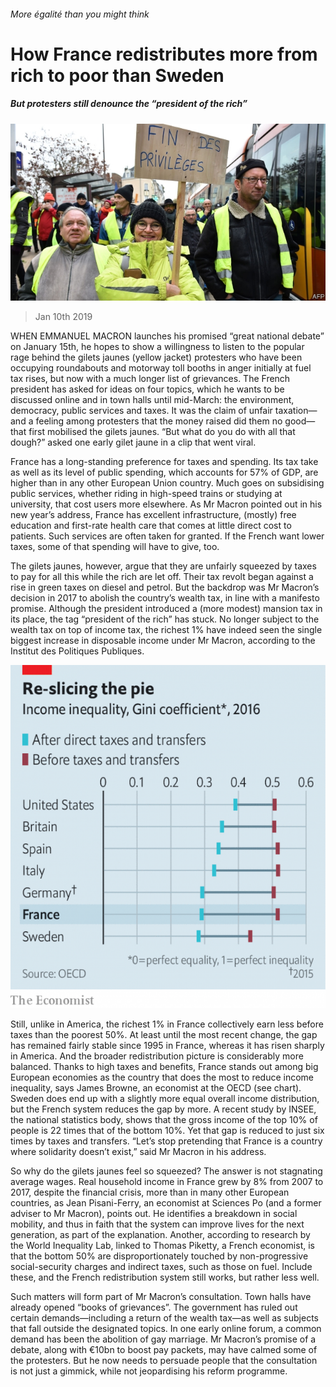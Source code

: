 ###### More égalité than you might think

# How France redistributes more from rich to poor than Sweden 

##### But protesters still denounce the “president of the rich” 

![image](images/20190112_eup503.jpg) 

> Jan 10th 2019 

 

WHEN EMMANUEL MACRON launches his promised “great national debate” on January 15th, he hopes to show a willingness to listen to the popular rage behind the gilets jaunes (yellow jacket) protesters who have been occupying roundabouts and motorway toll booths in anger initially at fuel tax rises, but now with a much longer list of grievances. The French president has asked for ideas on four topics, which he wants to be discussed online and in town halls until mid-March: the environment, democracy, public services and taxes. It was the claim of unfair taxation—and a feeling among protesters that the money raised did them no good—that first mobilised the gilets jaunes. “But what do you do with all that dough?” asked one early gilet jaune in a clip that went viral. 

France has a long-standing preference for taxes and spending. Its tax take as well as its level of public spending, which accounts for 57% of GDP, are higher than in any other European Union country. Much goes on subsidising public services, whether riding in high-speed trains or studying at university, that cost users more elsewhere. As Mr Macron pointed out in his new year’s address, France has excellent infrastructure, (mostly) free education and first-rate health care that comes at little direct cost to patients. Such services are often taken for granted. If the French want lower taxes, some of that spending will have to give, too. 

The gilets jaunes, however, argue that they are unfairly squeezed by taxes to pay for all this while the rich are let off. Their tax revolt began against a rise in green taxes on diesel and petrol. But the backdrop was Mr Macron’s decision in 2017 to abolish the country’s wealth tax, in line with a manifesto promise. Although the president introduced a (more modest) mansion tax in its place, the tag “president of the rich” has stuck. No longer subject to the wealth tax on top of income tax, the richest 1% have indeed seen the single biggest increase in disposable income under Mr Macron, according to the Institut des Politiques Publiques. 

![image](images/20190112_EUC121.png) 

Still, unlike in America, the richest 1% in France collectively earn less before taxes than the poorest 50%. At least until the most recent change, the gap has remained fairly stable since 1995 in France, whereas it has risen sharply in America. And the broader redistribution picture is considerably more balanced. Thanks to high taxes and benefits, France stands out among big European economies as the country that does the most to reduce income inequality, says James Browne, an economist at the OECD (see chart). Sweden does end up with a slightly more equal overall income distribution, but the French system reduces the gap by more. A recent study by INSEE, the national statistics body, shows that the gross income of the top 10% of people is 22 times that of the bottom 10%. Yet that gap is reduced to just six times by taxes and transfers. “Let’s stop pretending that France is a country where solidarity doesn’t exist,” said Mr Macron in his address. 

So why do the gilets jaunes feel so squeezed? The answer is not stagnating average wages. Real household income in France grew by 8% from 2007 to 2017, despite the financial crisis, more than in many other European countries, as Jean Pisani-Ferry, an economist at Sciences Po (and a former adviser to Mr Macron), points out. He identifies a breakdown in social mobility, and thus in faith that the system can improve lives for the next generation, as part of the explanation. Another, according to research by the World Inequality Lab, linked to Thomas Piketty, a French economist, is that the bottom 50% are disproportionately touched by non-progressive social-security charges and indirect taxes, such as those on fuel. Include these, and the French redistribution system still works, but rather less well. 

Such matters will form part of Mr Macron’s consultation. Town halls have already opened “books of grievances”. The government has ruled out certain demands—including a return of the wealth tax—as well as subjects that fall outside the designated topics. In one early online forum, a common demand has been the abolition of gay marriage. Mr Macron’s promise of a debate, along with €10bn to boost pay packets, may have calmed some of the protesters. But he now needs to persuade people that the consultation is not just a gimmick, while not jeopardising his reform programme. 

